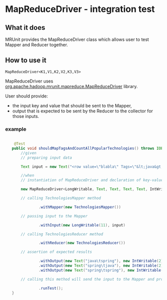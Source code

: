 MapReduceDriver - integration test
==================================

## What it does
MRUnit provides the MapReduceDriver class which allows user to test Mapper and Reducer together.

## How to use it

```
MapReduceDriver<K1,V1,K2,V2,K3,V3>
```

MapReduceDriver uses [org.apache.hadoop.mrunit.mapreduce.MapReduceDriver](https://mrunit.apache.org/documentation/javadocs/0.9.0-incubating/org/apache/hadoop/mrunit/MapReduceDriver.html)  library.

User should provide:
- the input key and value that should be sent to the Mapper,
- output that is expected to be sent by the Reducer to the collector for those inputs.

### example

 ``` java

     @Test
    public void shouldMapTagsAndCountAllPopularTechnologies() throws IOException {
        //given
		// preparing input data

        Text input = new Text("<row value=\"blabla\" Tags=\"&lt;java&gt;&lt;spring&gt;&lt;spring&gt;\" title=\"Java is awesome\" />");

        //when
		// instantiation of MapReduceDriver and declaration of key-value datatypes

        new MapReduceDriver<LongWritable, Text, Text, Text, Text, IntWritable>()

		// calling TechnologiesMapper method

                .withMapper(new TechnologiesMapper())

		// passing input to the Mapper

                .withInput(new LongWritable(11), input)

		// calling TechnologiesReducer method

                .withReducer(new TechnologiesReducer())

		// assertion of expected results

                .withOutput(new Text("java\tspring"), new IntWritable(2))
                .withOutput(new Text("spring\tjava"), new IntWritable(2))
                .withOutput(new Text("spring\tspring"), new IntWritable(2))

		// calling this method will send the input to the Mapper and provide the results to the Reducer. Finally the output will be compared with the results which will be expected by the Reducer.

                .runTest();
    }

```

